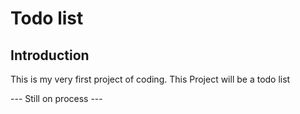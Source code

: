 # Todo list
## Introduction
This is my very first project of coding. This Project will be a todo list

 --- Still on process ---
